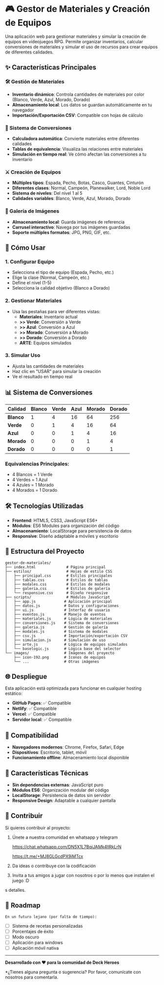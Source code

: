 # 🎮 Gestor de Materiales y Creación de Equipos

Una aplicación web para gestionar materiales y simular la creación de equipos en videojuegos RPG. Permite organizar inventarios, calcular conversiones de materiales y simular el uso de recursos para crear equipos de diferentes calidades.

## ✨ Características Principales

### 🛠️ Gestión de Materiales
- **Inventario dinámico**: Controla cantidades de materiales por color (Blanco, Verde, Azul, Morado, Dorado)
- **Almacenamiento local**: Los datos se guardan automáticamente en tu navegador
- **Importación/Exportación CSV**: Compatible con hojas de cálculo

### 🔄 Sistema de Conversiones
- **Calculadora automática**: Convierte materiales entre diferentes calidades
- **Tablas de equivalencia**: Visualiza las relaciones entre materiales
- **Simulación en tiempo real**: Ve cómo afectan las conversiones a tu inventario

### ⚔️ Creación de Equipos
- **Múltiples tipos**: Espada, Pecho, Botas, Casco, Guantes, Cinturón
- **Diferentes clases**: Normal, Campeón, Planewalker, Lord, Noble Lord
- **Sistema de niveles**: Del nivel 1 al 5
- **Calidades variables**: Blanco, Verde, Azul, Morado, Dorado

### 🎨 Galería de Imágenes
- **Almacenamiento local**: Guarda imágenes de referencia
- **Carrusel interactivo**: Navega por tus imágenes guardadas
- **Soporte múltiples formatos**: JPG, PNG, GIF, etc.

## 🚀 Cómo Usar

### 1. Configurar Equipo
- Selecciona el tipo de equipo (Espada, Pecho, etc.)
- Elige la clase (Normal, Campeón, etc.)
- Define el nivel (1-5)
- Selecciona la calidad objetivo (Blanco a Dorado)

### 2. Gestionar Materiales
- Usa las pestañas para ver diferentes vistas:
  - **Materiales**: Inventario actual
  - **>> Verde**: Conversión a Verde
  - **>> Azul**: Conversión a Azul
  - **>> Morado**: Conversión a Morado
  - **>> Dorado**: Conversión a Dorado
  - **ARTE**: Equipos simulados

### 3. Simular Uso
- Ajusta las cantidades de materiales
- Haz clic en "USAR" para simular la creación
- Ve el resultado en tiempo real

## 📊 Sistema de Conversiones

| Calidad | Blanco | Verde | Azul | Morado | Dorado |
|---------|--------|-------|------|--------|--------|
| **Blanco** | 1 | 4 | 16 | 64 | 256 |
| **Verde** | 0 | 1 | 4 | 16 | 64 |
| **Azul** | 0 | 0 | 1 | 4 | 16 |
| **Morado** | 0 | 0 | 0 | 1 | 4 |
| **Dorado** | 0 | 0 | 0 | 0 | 1 |

### Equivalencias Principales:
- 4 Blancos = 1 Verde
- 4 Verdes = 1 Azul
- 4 Azules = 1 Morado
- 4 Morados = 1 Dorado

## 🛠️ Tecnologías Utilizadas

- **Frontend**: HTML5, CSS3, JavaScript ES6+
- **Módulos**: ES6 Modules para organización del código
- **Almacenamiento**: LocalStorage para persistencia de datos
- **Responsive**: Diseño adaptable a móviles y escritorio

## 📁 Estructura del Proyecto

```
gestor-de-materiales/
├── index.html              # Página principal
├── estilos/                # Hojas de estilo CSS
│   ├── principal.css       # Estilos principales
│   ├── tablas.css          # Estilos de tablas
│   ├── modales.css         # Estilos de modales
│   ├── galeria.css         # Estilos de galería
│   └── responsive.css      # Diseño responsive
├── scripts/                # Módulos JavaScript
│   ├── app.js             # Aplicación principal
│   ├── datos.js           # Datos y configuraciones
│   ├── ui.js              # Interfaz de usuario
│   ├── eventos.js         # Manejo de eventos
│   ├── materiales.js      # Lógica de materiales
│   ├── conversiones.js    # Sistema de conversiones
│   ├── galeria.js         # Gestión de galería
│   ├── modales.js         # Sistema de modales
│   ├── csv.js             # Importación/exportación CSV
│   ├── simulacion.js      # Simulación de uso
│   ├── arte.js            # Lógica de equipos simulados
│   └── baselogic.js       # Lógica base del selector
└── images/                # Imágenes del proyecto
    ├── icon-192.png       # Iconos de equipos
    └── ...                # Otras imágenes
```

## 🌐 Despliegue

Esta aplicación está optimizada para funcionar en cualquier hosting estático:

- **GitHub Pages**: ✅ Compatible
- **Netlify**: ✅ Compatible  
- **Vercel**: ✅ Compatible
- **Servidor local**: ✅ Compatible


## 📱 Compatibilidad

- **Navegadores modernos**: Chrome, Firefox, Safari, Edge
- **Dispositivos**: Escritorio, tablet, móvil
- **Funcionamiento offline**: Almacenamiento local disponible

## 🔧 Características Técnicas

- **Sin dependencias externas**: JavaScript puro
- **Módulos ES6**: Organización modular del código
- **LocalStorage**: Persistencia de datos sin servidor
- **Responsive Design**: Adaptable a cualquier pantalla

## 🤝 Contribuir

Si quieres contribuir al proyecto:

1. Únete a nuestra comunidad en whatsapp y telegram

	https://chat.whatsapp.com/DN5X1L7BqiJAMk4llRkLrN
	
	https://t.me/+MJ8GLGcdPX9iMTcx
	
2. Da ideas o contribuye con la codificación

3. Invita a tus amigos a jugar con nosotros o por lo menos que instalen el juego :D

s detalles.

## 🎯 Roadmap

	En un futuro lejano (por falta de tiempo):

- [ ] Sistema de recetas personalizadas
- [ ] Porcentajes de éxito
- [ ] Modo oscuro
- [ ] Aplicación para windows
- [ ] Aplicación móvil nativa

---

**Desarrollado con ❤️ para la comunidad de Deck Heroes**

*¿Tienes alguna pregunta o sugerencia? Por favor, comunícate con nosotros para comentarla. 